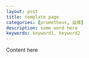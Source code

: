 ```yaml
---
layout: post
title: template page
categories: [prometheus, 运维]
description: some word here
keywords: keyword1, keyword2
---
```


Content here
